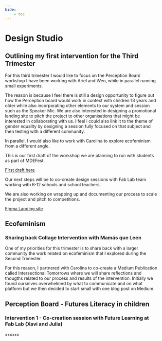 ```yaml
---
hide:
    - toc
---
```


# Design Studio

## Outlining my first intervention for the Third Trimester

For this third trimester I would like to focus on the Perception Board workshop I have been working with Ariel and Wen, while in parallel running small experiments.

The reason is because I feel there is still a design opportunity to figure out how the Perception board would work in context with children 13 years and older while also incorporating other elements to our system and session such as the Speaker Mic. We are also interested in designing a promotional landing site to pitch the project to other organisations that might be interested in collaborating with us. I feel I could also link it to the theme of gender equality by designing a session fully focused on that subject and then testing with a different community.

In parallel, I would also like to work with Carolina to explore ecofeminism from a different angle.

This is our first draft of the workshop we are planning to run with students as part of MDEFest.

[First draft here](https://docs.google.com/document/d/1oL71yZQzWA71ws4Rr8KWr7-Eeh0ljLj6PJy49fh3j8g/edit?usp=sharing)

Our next steps will be to co-create design sessions with Fab Lab team working with K-12 schools and school teachers.

We are also working on wrapping up and documenting our process to scale the project and pitch to competitions.

[Figma Landing site](https://www.figma.com/file/uOMyI6194EmIxtUgXjSZdM/Little-Big-Futures?node-id=46%3A2&t=Lr7tCo9V2w7nYxTp-1)

## Ecofeminism
### Sharing back Collage Intervention with Mamás que Leen
One of my priorities for this trimester is to share back with a larger community the work related on ecofeminism that I explored during the Second Trimester.

For this reason, I partnered with Carolina to co-create a Medium Publication called Intersectional Tomorrows where we will share reflections and thougths related to our process and results of the intervention. Initially we found ourselves overwhelmed by what to communicate and on what platform but we then decided to start small with one blog post on Medium.

## Perception Board - Futures Literacy in children

### Intervention 1 - Co-creation session with Future Learning at Fab Lab (Xavi and Julia)
xxxxxx
